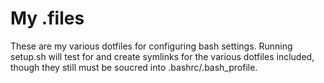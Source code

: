 # My .files
These are my various dotfiles for configuring bash settings. Running setup.sh
will test for and create symlinks for the various dotfiles included, though they
still must be soucred into .bashrc/.bash_profile.

